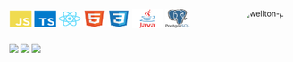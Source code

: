 <div style="display: inline_block"><br>
  <img align="center" alt="wellton-Js" height="30" width="40" src="https://raw.githubusercontent.com/devicons/devicon/master/icons/javascript/javascript-plain.svg">
  <img align="center" alt="wellton-Ts" height="30" width="40" src="https://raw.githubusercontent.com/devicons/devicon/master/icons/typescript/typescript-plain.svg">
  <img align="center" alt="wellton-React" height="30" width="40" src="https://raw.githubusercontent.com/devicons/devicon/master/icons/react/react-original.svg">
  <img align="center" alt="wellton-HTML" height="30" width="40" src="https://raw.githubusercontent.com/devicons/devicon/master/icons/html5/html5-original.svg">
  <img align="center" alt="wellton-CSS" height="30" width="40" src="https://raw.githubusercontent.com/devicons/devicon/master/icons/css3/css3-original.svg">
  <img align="center" alt="wellton-java" height="35" width="55" src="https://raw.githubusercontent.com/devicons/devicon/master/icons/java/java-original-wordmark.svg">
  <img align="center" alt="wellton-postsql" height="35" width="45" src="https://raw.githubusercontent.com/devicons/devicon/master/icons/postgresql/postgresql-original-wordmark.svg">
  <img align="right" alt="wellton-pic" height="150" style="border-radius:50px;"">
</div>
  
  ##
 
<div> 

  <a href="https://instagram.com/welltonmanopelli" target="_blank"><img src="https://img.shields.io/badge/-Instagram-%23E4405F?style=for-the-badge&logo=instagram&logoColor=white" target="_blank"></a> 
  <a href = "mailto:wellton.manopelli@gmail.com"><img src="https://img.shields.io/badge/-Gmail-%23333?style=for-the-badge&logo=gmail&logoColor=white" target="_blank"></a>
  <a href="https://www.linkedin.com/in/wellton-manopelli" target="_blank"><img src="https://img.shields.io/badge/-LinkedIn-%230077B5?style=for-the-badge&logo=linkedin&logoColor=white" target="_blank"></a> 
  
</div>
